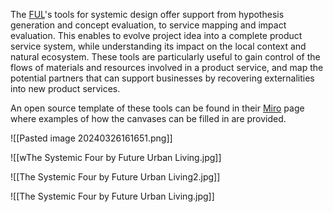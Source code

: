 
The [FUL](https://www.futureurbanliving.com/#impact)'s tools for systemic design offer support from hypothesis generation and concept evaluation, to service mapping and impact evaluation. This enables to evolve  project idea into a complete product service system, while understanding its impact on the local context and natural ecosystem. These tools are particularly useful to gain control of the flows of materials and resources involved in a product service, and map the potential partners that can support businesses by recovering externalities into new product services.

An open source template of these tools can be found in their [Miro](https://miro.com/app/board/o9J_ldo0c2g=/?fromEmbed=1) page where examples of how the canvases can be filled in are provided.

![[Pasted image 20240326161651.png]]

![[wThe Systemic Four by Future Urban Living.jpg]]

![[The Systemic Four by Future Urban Living2.jpg]]

![[The Systemic Four by Future Urban Living.jpg]]